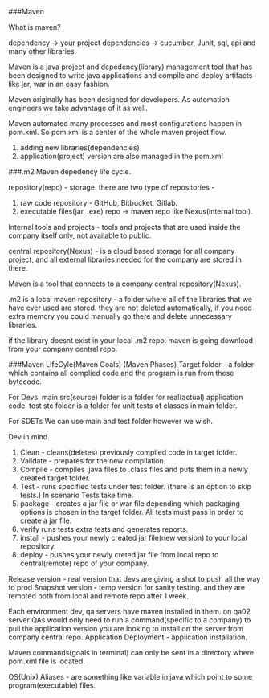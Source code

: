 ###Maven

What is maven?

dependency -> your project dependencies -> cucumber, Junit, sql, api and many other libraries.

Maven is a java project and depedency(library) management tool that has been designed to write
java applications and compile and deploy artifacts like jar, war in an easy fashion.

Maven originally has been designed for developers. As automation engineers we take advantage of it as well.

Maven automated many processes and most configurations happen in pom.xml.
So pom.xml is a center of the whole maven project flow.
1. adding new libraries(dependencies)
2. application(project) version are also managed in the pom.xml


###.m2 Maven depedency life cycle.

repository(repo) - storage.
there are two type of repositories -
1) raw code repository - GitHub, Bitbucket, Gitlab.
2) executable files(jar, .exe)  repo -> maven repo like Nexus(internal tool).

Internal tools and projects -  tools and projects that are used inside the company itself only, not available
to public.


central repository(Nexus) - is a cloud based storage for all company project, and all
external libraries needed for the company are stored in there.

Maven is a tool that connects to a company central repository(Nexus).


.m2 is a local maven repository - a folder where all of the libraries that we have ever used are stored.
they are not deleted automatically, if you need extra memory you could manually go there and delete unnecessary
libraries.

if the library doesnt exist in your local .m2 repo. maven is going download from your company central repo.


###Maven LifeCyle(Maven Goals) (Maven Phases)
Target folder - a folder which contains all complied code and the program
is run from these bytecode.

For Devs.
main src(source) folder is a folder for real(actual) application code.
test stc folder is a folder for unit tests of classes in main folder.


For SDETs
We can use main and test folder however we wish.

Dev in mind.
1. Clean - cleans(deletes) previously compiled code in target folder.
2. Validate - prepares for the new compilation.
3. Compile - compiles .java files to .class files and puts them in a newly created
   target folder.
4. Test - runs specified tests under test folder. (there is an option to skip tests.) In scenario
   Tests take time.
5. package - creates a jar file or war file depending which packaging options is chosen
   in the target folder. All tests must pass in order to create a jar file.
6. verify runs tests extra tests and generates reports.
7. install - pushes your newly created jar file(new version) to your local repository.
8. deploy - pushes your newly creted jar file from local repo to central(remote) repo of your company.



Release version - real version that devs are giving a shot to push all the way to prod
Snapshot version - temp version for sanity testing. and they are remoted both from local and
remote repo after 1 week.

Each environment dev, qa servers have maven installed in them.
on qa02 server QAs would only need to run a command(specific to a company)
to pull the application version you are looking to install on the server from
company central repo. Application Deployment - application installation.



Maven commands(goals in terminal) can only be sent in a directory where pom.xml file is located.

OS(Unix) Aliases - are something like variable in java which point to some program(executable) files. 
